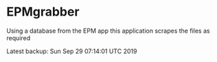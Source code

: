# EPMgrabber
Using a database from the EPM app this application scrapes the files as required


Latest backup: Sun Sep 29 07:14:01 UTC 2019

